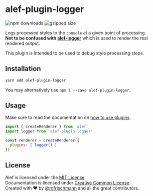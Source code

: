 # alef-plugin-logger


<img alt="npm downloads" src="https://img.shields.io/npm/dm/alef-plugin-logger.svg"> <img alt="gzipped size" src="https://img.shields.io/badge/gzipped-0.39kb-brightgreen.svg">

Logs processed styles to the `console` at a given point of processing.<br>
**Not to be confused with [alef-logger](../alef-logger)** which is used to render the real rendered output.

This plugin is intended to be used to debug style processing steps.

## Installation
```sh
yarn add alef-plugin-logger
```
You may alternatively use `npm i --save alef-plugin-logger`.


## Usage
Make sure to read the documentation on [how to use plugins](http://alef.js.org/docs/advanced/Plugins.html).

```javascript
import { createRenderer } from 'alef'
import logger from 'alef-plugin-logger'

const renderer = createRenderer({
  plugins: [ logger() ]
})
```

## License
Alef is licensed under the [MIT License](http://opensource.org/licenses/MIT).<br>
Documentation is licensed under [Creative Common License](http://creativecommons.org/licenses/by/4.0/).<br>
Created with ♥ by [@rofrischmann](http://rofrischmann.de) and all the great contributors.
